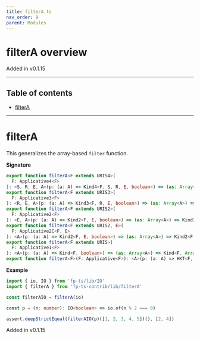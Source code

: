 ```yaml
---
title: filterA.ts
nav_order: 9
parent: Modules
---
```


# filterA overview

Added in v0.1.15

---

<h2 class="text-delta">Table of contents</h2>

- [filterA](#filtera)

---

# filterA

This generalizes the array-based `filter` function.

**Signature**

```ts
export function filterA<F extends URIS4>(
  F: Applicative4<F>
): <S, R, E, A>(p: (a: A) => Kind4<F, S, R, E, boolean>) => (as: Array<A>) => Kind4<F, S, R, E, Array<A>>
export function filterA<F extends URIS3>(
  F: Applicative3<F>
): <R, E, A>(p: (a: A) => Kind3<F, R, E, boolean>) => (as: Array<A>) => Kind3<F, R, E, Array<A>>
export function filterA<F extends URIS2>(
  F: Applicative2<F>
): <E, A>(p: (a: A) => Kind2<F, E, boolean>) => (as: Array<A>) => Kind2<F, E, Array<A>>
export function filterA<F extends URIS2, E>(
  F: Applicative2C<F, E>
): <A>(p: (a: A) => Kind2<F, E, boolean>) => (as: Array<A>) => Kind2<F, E, Array<A>>
export function filterA<F extends URIS>(
  F: Applicative1<F>
): <A>(p: (a: A) => Kind<F, boolean>) => (as: Array<A>) => Kind<F, Array<A>>
export function filterA<F>(F: Applicative<F>): <A>(p: (a: A) => HKT<F, boolean>) => (as: Array<A>) => HKT<F, Array<A>> { ... }
```

**Example**

```ts
import { io, IO } from 'fp-ts/lib/IO'
import { filterA } from 'fp-ts-contrib/lib/filterA'

const filterAIO = filterA(io)

const p = (n: number): IO<boolean> => io.of(n % 2 === 0)

assert.deepStrictEqual(filterAIO(p)([1, 2, 3, 4, 5])(), [2, 4])
```

Added in v0.1.15
